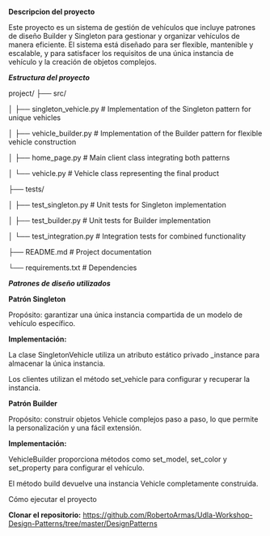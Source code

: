 **Descripcion del proyecto**

Este proyecto es un sistema de gestión de vehículos que incluye patrones de diseño Builder y Singleton para gestionar y organizar vehículos de manera eficiente. El sistema está diseñado para ser flexible, mantenible y escalable, y para satisfacer los requisitos de una única instancia de vehículo y la creación de objetos complejos.

***Estructura del proyecto***

project/ 
├── src/ 

│ ├── singleton_vehicle.py # Implementation of the Singleton pattern for unique vehicles 

│ ├── vehicle_builder.py # Implementation of the Builder pattern for flexible vehicle construction 

│ ├── home_page.py # Main client class integrating both patterns 

│ └── vehicle.py # Vehicle class representing the final product 

├── tests/ 

│ ├── test_singleton.py # Unit tests for Singleton implementation 

│ ├── test_builder.py # Unit tests for Builder implementation 

│ └── test_integration.py # Integration tests for combined functionality 

├── README.md # Project documentation 

└── requirements.txt # Dependencies

***Patrones de diseño utilizados***

**Patrón Singleton**

Propósito: garantizar una única instancia compartida de un modelo de vehículo específico.

**Implementación:**

La clase SingletonVehicle utiliza un atributo estático privado _instance para almacenar la única instancia.

Los clientes utilizan el método set_vehicle para configurar y recuperar la instancia.

**Patrón Builder**

Propósito: construir objetos Vehicle complejos paso a paso, lo que permite la personalización y una fácil extensión.

**Implementación:**

VehicleBuilder proporciona métodos como set_model, set_color y set_property para configurar el vehículo.

El método build devuelve una instancia Vehicle completamente construida.

Cómo ejecutar el proyecto

**Clonar el repositorio:**
https://github.com/RobertoArmas/Udla-Workshop-Design-Patterns/tree/master/DesignPatterns
